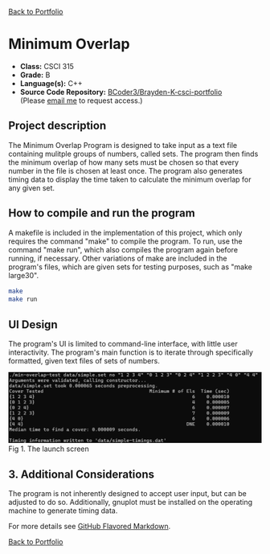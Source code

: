 [Back to Portfolio](./)

Minimum Overlap
===============

-   **Class:** CSCI 315
-   **Grade:** B
-   **Language(s):** C++
-   **Source Code Repository:** [BCoder3/Brayden-K-csci-portfolio](https://github.com/BCoder3/source-code-repo-for-portfolio)  
    (Please [email me](mailto:BMKirkland@csustudent.net?subject=GitHub%20Access) to request access.)

## Project description

The Minimum Overlap Program is designed to take input as a text file containing mulitple groups of numbers, called sets. The program then finds the minimum overlap of how many sets must be chosen so that every number in the file is chosen at least once. The program also generates timing data to display the time taken to calculate the minimum overlap for any given set.

## How to compile and run the program

A makefile is included in the implementation of this project, which only requires the command "make" to compile the program. To run, use the command "make run", which also compiles the program again before running, if necessary. Other variations of make are included in the program's files, which are given sets for testing purposes, such as "make large30".

```bash
make
make run
```

## UI Design

The program's UI is limited to command-line interface, with little user interactivity. The program's main function is to iterate through specifically formatted, given text files of sets of numbers.

![screenshot](images/Project_3_fig_1.png)  
Fig 1. The launch screen

## 3. Additional Considerations

The program is not inherently designed to accept user input, but can be adjusted to do so. Additionally, gnuplot must be installed on the operating machine to generate timing data.

For more details see [GitHub Flavored Markdown](https://guides.github.com/features/mastering-markdown/).

[Back to Portfolio](./)
